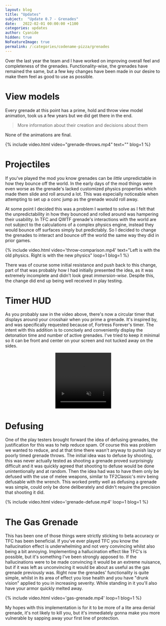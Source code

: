 ```yaml
---
layout: blog
title: "Updates"
subject:  "Update 0.7 - Grenades"
date:   2022-02-01 00:00:00 +1100
categories: updates
author: Cyanide
hidden: true
NoFeatureImage: true
permalink: /:categories/codename-pizza/grenades 
---
```


Over the last year the team and I have worked on improving overall feel and completeness of the grenades. Functionality-wise, the grenades have remained the same, but a few key changes have been made in our desire to make them feel as good to use as possible.

# View models

Every grenade at this point has a prime, hold and throw view model animation, took us a few years but we did get there in the end. 

<blockquote>More information about their creation and decisions about them</blockquote>

None of the animations are final.

{% include video.html video="grenade-throws.mp4" text="" blog=1 %}

# Projectiles

If you've played the mod you know grenades can be *little* unpredictable in how they bounce off the world. In the early days of the mod things were even worse as the grenade's lacked customized physics properties which made them slide and roll around a lot. This was especially noticeable when attempting to set up a conc jump as the grenade would roll away.

At some point I decided this was a problem I wanted to solve as I felt that the unpredictability in how they bounced and rolled around was hampering their usability. In TFC and QWTF grenade's interactions with the world are not subject to the calculations of a complex physics engine, instead they would bounce off surfaces simply but predictably. So I decided to change the grenades to interact and bounce off the world the same way they did in prior games.

{% include video.html video='throw-comparison.mp4' text="Left is with the old physics. Right is with the new physics" loop=1 blog=1 %}

There was of course some initial resistance and push back to this change, part of that was probably how I had initially presented the idea, as it was extremely incomplete and didn't look great _immersion-wise_. Despite this, the change did end up being well received in play testing.

# Timer HUD

As you probably saw in the video above, there's now a circular timer that displays around your crosshair when you prime a grenade. It's inspired by, and was specifically requested because of, Fortress Forever's timer. The intent with this addition is to concisely and conveniently display the detonation time and number of active grenades. I've tried to keep it minimal so it can be front and center on your screen and not tucked away on the sides.

<!--Need this to be formatted differently to other videos-->
<video playsinline preload='auto' preload="metadata" style="width:180px;height:180px;margin-left:auto;margin-right:auto;display:block" muted loop autoplay >
    <source src="/assets/blog/{{ page.slug }}/grenade-timer.mp4#t=0.001" type="video/mp4" />
</video>

# Defusing

One of the play testers brought forward the idea of defusing grenades, the justification for this was to help reduce spam. Of course this was problem we wanted to reduce, and at that time there wasn't anyway to punish lazy or poorly timed grenade throws. The initial idea was to defuse by shooting, this was never actually tested as shooting a grenade proved surprisingly difficult and it was quickly agreed that shooting to defuse would be done unintentionally and at random. Then the idea had was to have them only be defused with the use of melee weapons, similar to TF2Classic's mirv being defusable with the wrench. This worked pretty well as defusing a grenade was simple, could only be done deliberately and didn't require the precision that shooting it did.

{% include video.html video='grenade-defuse.mp4' loop=1 blog=1 %}

# The Gas Grenade

This has been one of those things were strictly sticking to beta accuracy or TFC has been beneficial. If you've ever played TFC you know the hallucination effect is underwhelming and not very convincing whilst also being a bit annoying. Implementing a hallucination effect like TFC's is possible, but it's something I've been strongly apposed to. If the hallucinations were to be made convincing it would be an extreme nuisance, but if it was left as unconvincing it would be about as useful as the gas grenade previously was. Right now the grenades' functionality is quite simple, whilst in its area of effect you lose health and you have "drunk vision" applied to you in increasing severity. While standing in it you'll also have your armor quickly melted away. 

{% include video.html video='gas-grenade.mp4' loop=1 blog=1 %}

My hopes with this implementation is for it to be more of a lite area denial grenade, it's not likely to kill you, but it's immediately gonna make you more vulnerable by sapping away your first line of protection. 